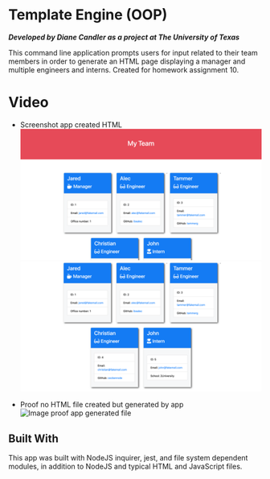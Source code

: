 # Template Engine (OOP)

***Developed by Diane Candler as a project at The University of Texas***

This command line application prompts users for input related to their team members in order to generate an HTML page displaying a manager and multiple engineers and interns.
Created for homework assignment 10.


# Video

* Screenshot app created HTML
![Generated Solution](/assets/10-OOP-homework-demo-1.png)
![Generated Solution 2](/assets/10-OOP-homework-demo-2.png)

* Proof no HTML file created but generated by app
![Image proof app generated file](./assets/screen_video/screenshots/NoOutputHTMLfileEEtemplatePic.png)


## Built With
This app was built with NodeJS inquirer, jest, and file system dependent modules, in addition to NodeJS and typical HTML and JavaScript files.

